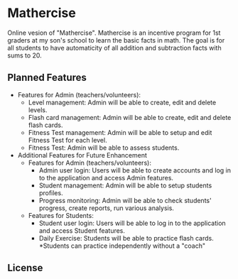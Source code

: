# Mathercise
Online vesion of "Mathercise". Mathercise is an incentive program for 1st graders at my son's school to learn the basic facts in math. The goal is for all students to have automaticity of all addition and subtraction facts with sums to 20.
## Planned Features
* Features for Admin (teachers/volunteers):
  * Level management: Admin will be able to create, edit and delete levels.
  * Flash card management: Admin will be able to create, edit and delete flash cards.
  * Fitness Test management: Admin will be able to setup and edit Fitness Test for each level.
  * Fitness Test: Admin will be able to assess students.
* Additional Features for Future Enhancement
  * Features for Admin (teachers/volunteers):
    * Admin user login: Users will be able to create accounts and log in to the application and access Admin features.
    * Student management: Admin will be able to setup students profiles.
    * Progress monitoring: Admin will be able to check students' progress, create reports, run various analysis.  
  * Features for Students:
    * Student user login: Users will be able to log in to the application and access Student features.
    * Daily Exercise: Students will be able to practice flash cards. *Students can practice independently without a "coach"
## License
